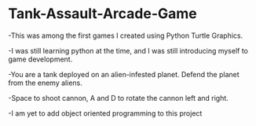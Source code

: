 # Tank-Assault-Arcade-Game

-This was among the first games I created using Python Turtle Graphics.

-I was still learning python at the time, and I was still introducing myself to game development. 

-You are a tank deployed on an alien-infested planet. Defend the planet from the enemy aliens.

-Space to shoot cannon, A and D to rotate the cannon left and right.

-I am yet to add object oriented programming to this project

